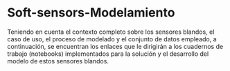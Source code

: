 # Soft-sensors-Modelamiento
Teniendo en cuenta el contexto completo sobre los sensores blandos, el caso de uso, el proceso de modelado y el conjunto de datos empleado, a continuación, se encuentran los enlaces que le dirigirán a los cuadernos de trabajo (notebooks) implementados para la solución y el desarrollo del modelo de estos sensores blandos. 
